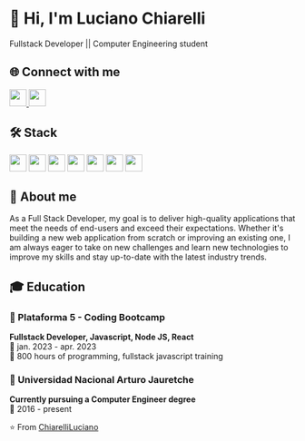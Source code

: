 # 👋 Hi, I'm Luciano Chiarelli #
Fullstack Developer   ||   Computer Engineering student   

## 🌐 Connect with me

<p>
  <a href="https://www.linkedin.com/in/luciano-chiarelli/" target="_blank" rel="noopener noreferrer">
    <img src="https://img.shields.io/badge/LinkedIn-0077B5?style=for-the-badge&logo=linkedin&logoColor=white" height="30"/>
  </a>
  <a href="mailto:luciano.miguel.ch95@gmail.com?subject=Contacto&body=Hola Luciano!" target="_blank" rel="noopener noreferrer">
    <img src="https://img.shields.io/badge/Gmail-D14836?style=for-the-badge&logo=gmail&logoColor=white" height="30"/>
  </a>
</p>

## 🛠 Stack

<p>
  <img src="https://img.shields.io/badge/JavaScript-F7DF1E?style=for-the-badge&logo=javascript&logoColor=black" height="30"/>
  <img src="https://img.shields.io/badge/React-61DAFB?style=for-the-badge&logo=react&logoColor=black" height="30"/>
  <img src="https://img.shields.io/badge/Redux-764ABC?style=for-the-badge&logo=redux&logoColor=white" height="30"/>
  <img src="https://img.shields.io/badge/Node.js-339933?style=for-the-badge&logo=node.js&logoColor=white" height="30"/>
  <img src="https://img.shields.io/badge/Express-000000?style=for-the-badge&logo=express&logoColor=white" height="30"/>
  <img src="https://img.shields.io/badge/PostgreSQL-336791?style=for-the-badge&logo=postgresql&logoColor=white" height="30"/>
  <img src="https://img.shields.io/badge/MongoDB-47A248?style=for-the-badge&logo=mongodb&logoColor=white" height="30"/>
</p>

## 📝 About me

As a Full Stack Developer, my goal is to deliver high-quality applications that meet the needs of end-users and exceed their expectations. Whether it's building a new web application from scratch or improving an existing one, I am always eager to take on new challenges and learn new technologies to improve my skills and stay up-to-date with the latest industry trends.

## 🎓 Education

### 🏫 Plataforma 5 - Coding Bootcamp
**Fullstack Developer, Javascript, Node JS, React**  
📅 jan. 2023 - apr. 2023  
🔖 800 hours of programming, fullstack javascript training  

### 🏫 Universidad Nacional Arturo Jauretche
**Currently pursuing a Computer Engineer degree**  
📅 2016 - present

⭐️ From [ChiarelliLuciano](https://github.com/ChiarelliLuciano)
